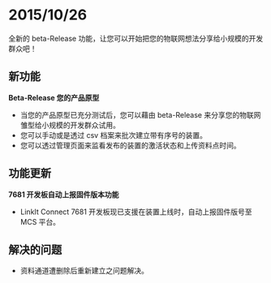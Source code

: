 # 2015/10/26

全新的 beta-Release 功能，让您可以开始把您的物联网想法分享给小规模的开发群众吧！

## 新功能

**Beta-Release 您的产品原型**

* 当您的产品原型已充分测试后，您可以藉由 beta-Release 来分享您的物联网雏型给小规模的开发群众试用。
* 您可以手动或是透过 csv 档案来批次建立带有序号的装置。
* 您可以透过管理页面来监看发布的装置的激活状态和上传资料点时间。

## 功能更新

**7681 开发板自动上报固件版本功能**

* LinkIt Connect 7681 开发板现已支援在装置上线时，自动上报固件版号至 MCS 平台。

## 解决的问题

* 资料通道遭删除后重新建立之问题解决。
